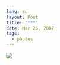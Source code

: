 ```yaml
---
lang: ru
layout: Post
title: '***'
date: Mar 25, 2007
tags:
  - photos
---
```


![](/images/blog/Sapegin-Artem-20D-2007-03-24-283-8392.jpg)
